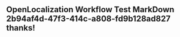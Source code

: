 <properties
ms.topic="hero-topic"
ms.test1="hero-topic"
ms.test2="test"/>


## OpenLocalization Workflow Test MarkDown 2b94af4d-47f3-414c-a808-fd9b128ad827 thanks!



<!--HONumber=Aug16_HO4-->


